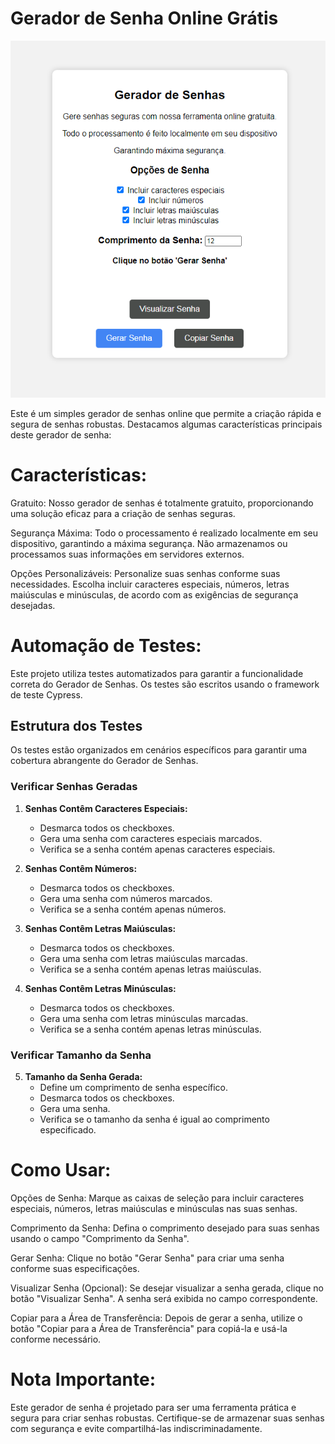 # Gerador de Senha Online Grátis

![preview](./.github/generator.png)

Este é um simples gerador de senhas online que permite a criação rápida e segura de senhas robustas. Destacamos algumas características principais deste gerador de senha:

# Características:
Gratuito: Nosso gerador de senhas é totalmente gratuito, proporcionando uma solução eficaz para a criação de senhas seguras.

Segurança Máxima: Todo o processamento é realizado localmente em seu dispositivo, garantindo a máxima segurança. Não armazenamos ou processamos suas informações em servidores externos.

Opções Personalizáveis: Personalize suas senhas conforme suas necessidades. Escolha incluir caracteres especiais, números, letras maiúsculas e minúsculas, de acordo com as exigências de segurança desejadas.

# Automação de Testes:
Este projeto utiliza testes automatizados para garantir a funcionalidade correta do Gerador de Senhas. Os testes são escritos usando o framework de teste Cypress.

## Estrutura dos Testes

Os testes estão organizados em cenários específicos para garantir uma cobertura abrangente do Gerador de Senhas.

### Verificar Senhas Geradas

1. **Senhas Contêm Caracteres Especiais:**
   - Desmarca todos os checkboxes.
   - Gera uma senha com caracteres especiais marcados.
   - Verifica se a senha contém apenas caracteres especiais.

2. **Senhas Contêm Números:**
   - Desmarca todos os checkboxes.
   - Gera uma senha com números marcados.
   - Verifica se a senha contém apenas números.

3. **Senhas Contêm Letras Maiúsculas:**
   - Desmarca todos os checkboxes.
   - Gera uma senha com letras maiúsculas marcadas.
   - Verifica se a senha contém apenas letras maiúsculas.

4. **Senhas Contêm Letras Minúsculas:**
   - Desmarca todos os checkboxes.
   - Gera uma senha com letras minúsculas marcadas.
   - Verifica se a senha contém apenas letras minúsculas.

### Verificar Tamanho da Senha

5. **Tamanho da Senha Gerada:**
   - Define um comprimento de senha específico.
   - Desmarca todos os checkboxes.
   - Gera uma senha.
   - Verifica se o tamanho da senha é igual ao comprimento especificado.

# Como Usar:

Opções de Senha:
Marque as caixas de seleção para incluir caracteres especiais, números, letras maiúsculas e minúsculas nas suas senhas.

Comprimento da Senha:
Defina o comprimento desejado para suas senhas usando o campo "Comprimento da Senha".

Gerar Senha:
Clique no botão "Gerar Senha" para criar uma senha conforme suas especificações.

Visualizar Senha (Opcional):
Se desejar visualizar a senha gerada, clique no botão "Visualizar Senha". A senha será exibida no campo correspondente.

Copiar para a Área de Transferência:
Depois de gerar a senha, utilize o botão "Copiar para a Área de Transferência" para copiá-la e usá-la conforme necessário.

# Nota Importante:
Este gerador de senha é projetado para ser uma ferramenta prática e segura para criar senhas robustas. Certifique-se de armazenar suas senhas com segurança e evite compartilhá-las indiscriminadamente.
